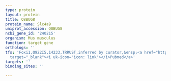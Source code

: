```yaml
---
type: protein
layout: protein
title: Q8BUG8
protein_name: Slc4a9
uniprot_accession: Q8BUG8
ncbi_gene_id: '240215'
organism: Mus musculus
function: target gene
orthologs: ''
tfs: 'Foxi1,Q922I5,14233,TRRUST,inferred by curator,&ensp;<a href="https://www.ncbi.nlm.nih.gov/pubmed/?term=16159312%5Buid%5D+OR+29087512%5Buid%5D"
  target="_blank"><i uk-icon="icon: link"></i>Pubmed</a>'
targets: ''
binding_sites: ''

---
```

